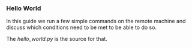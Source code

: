 ### Hello World

In this guide we run a few simple commands on the remote machine and discuss which conditions need to be met to be able to do so.

The *hello_world.py* is the source for that.
